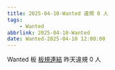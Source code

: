 ```yaml
---
title: 2025-04-10-Wanted 違規 0 人
tags:
    - Wanted
abbrlink: 2025-04-10-Wanted
date: Wanted-2025-04-10 12:00:00
---
```

Wanted 板 [板規連結](https://www.ptt.cc/bbs/Wanted/M.1608829773.A.D3B.html)
昨天違規 0 人

